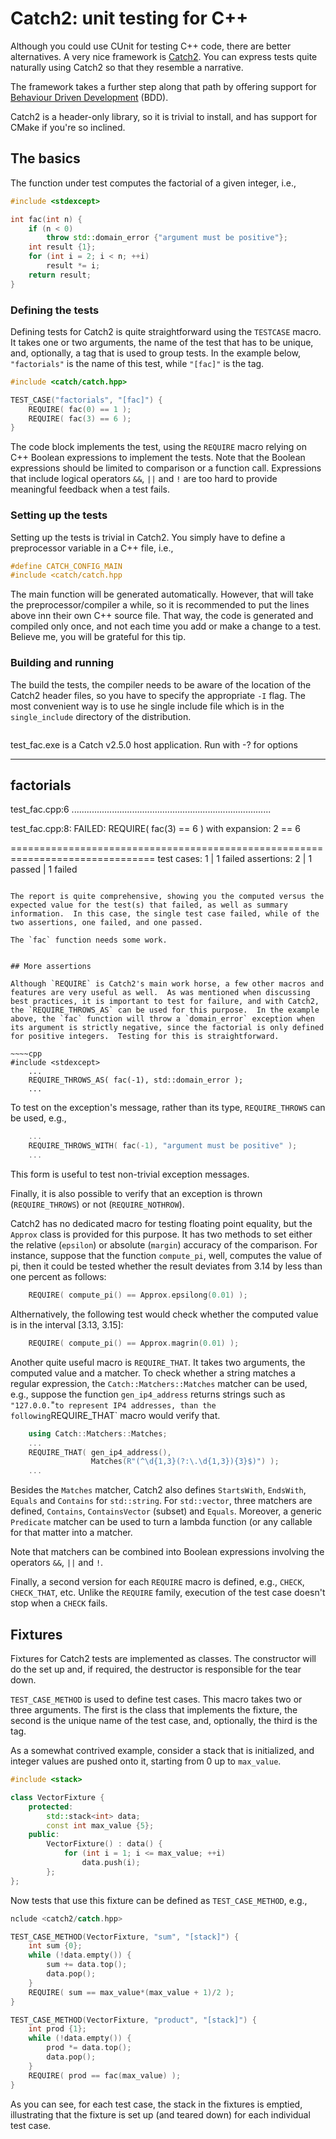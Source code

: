 # Catch2: unit testing for C++

Although you could use CUnit for testing C++ code, there are better alternatives.  A very nice framework is [Catch2](https://github.com/catchorg/Catch2).  You can express tests quite naturally using Catch2 so that they resemble a narrative.

The framework takes a further step along that path by offering support for [Behaviour Driven Development](https://en.wikipedia.org/wiki/Behavior-driven_development) (BDD).

Catch2 is a header-only library, so it is trivial to install, and has support for CMake if you're so inclined.


## The basics

The function under test computes the factorial of a given integer, i.e.,

~~~~cpp
#include <stdexcept>

int fac(int n) {
    if (n < 0)
        throw std::domain_error {"argument must be positive"};
    int result {1};
    for (int i = 2; i < n; ++i)
        result *= i;
    return result;
}
~~~~


### Defining the tests

Defining tests for Catch2 is quite straightforward using the `TESTCASE` macro.  It takes one or two arguments, the name of the test that has to be unique, and, optionally, a tag that is used to group tests. In the example below, `"factorials"` is the name of this test, while `"[fac]"` is the tag.

~~~~cpp
#include <catch/catch.hpp>

TEST_CASE("factorials", "[fac]") {
    REQUIRE( fac(0) == 1 );
    REQUIRE( fac(3) == 6 );
}
~~~~

The code block implements the test, using the `REQUIRE` macro relying on C++ Boolean expressions to implement the tests.  Note that the Boolean expressions should be limited to comparison or a function call. Expressions that include logical operators `&&`, `||` and `!` are too hard to provide meaningful feedback when a test fails.


### Setting up the tests

Setting up the tests is trivial in Catch2.  You simply have to define a preprocessor variable in a C++ file, i.e.,

~~~~cpp
#define CATCH_CONFIG_MAIN
#include <catch/catch.hpp
~~~~

The main function will be generated automatically.  However, that will take the preprocessor/compiler a while, so it is recommended to put the lines above inn their own C++ source file.  That way, the code is generated and compiled only once, and not each time you add or make a change to a test.  Believe me, you will be grateful for this tip.


### Building and running

The build the tests, the compiler needs to be aware of the location of the Catch2 header files, so you have to specify the appropriate `-I` flag.  The most convenient way is to use he single include file which is in the `single_include` directory of the distribution.

~~~~
~~~~~~~~~~~~~~~~~~~~~~~~~~~~~~~~~~~~~~~~~~~~~~~~~~~~~~~~~~~~~~~~~~~~~~~~~~~~~~~
test_fac.exe is a Catch v2.5.0 host application.
Run with -? for options

-------------------------------------------------------------------------------
factorials
-------------------------------------------------------------------------------
test_fac.cpp:6
...............................................................................

test_fac.cpp:8: FAILED:
  REQUIRE( fac(3) == 6 )
with expansion:
  2 == 6

===============================================================================
test cases: 1 | 1 failed
assertions: 2 | 1 passed | 1 failed
~~~~

The report is quite comprehensive, showing you the computed versus the expected value for the test(s) that failed, as well as summary information.  In this case, the single test case failed, while of the two assertions, one failed, and one passed.

The `fac` function needs some work.


## More assertions

Although `REQUIRE` is Catch2's main work horse, a few other macros and features are very useful as well.  As was mentioned when discussing best practices, it is important to test for failure, and with Catch2, the `REQUIRE_THROWS_AS` can be used for this purpose.  In the example above, the `fac` function will throw a `domain_error` exception when its argument is strictly negative, since the factorial is only defined for positive integers.  Testing for this is straightforward.

~~~~cpp
#include <stdexcept>
    ...
    REQUIRE_THROWS_AS( fac(-1), std::domain_error );
    ...
~~~~

To test on the exception's message, rather than its type, `REQUIRE_THROWS` can be used, e.g.,

~~~~cpp
    ...
    REQUIRE_THROWS_WITH( fac(-1), "argument must be positive" );
    ...
~~~~

This form is useful to test non-trivial exception messages.

Finally, it is also possible to verify that an exception is thrown (`REQUIRE_THROWS`) or not (`REQUIRE_NOTHROW`).

Catch2 has no dedicated macro for testing floating point equality, but the `Approx` class is provided for this purpose.  It has two methods to set either the relative (`epsilon`) or absolute (`margin`) accuracy of the comparison.  For instance, suppose that the function `compute_pi`, well, computes the value of pi, then it could be tested whether the result deviates from 3.14 by less than one percent as follows:

~~~~cpp
    REQUIRE( compute_pi() == Approx.epsilong(0.01) );
~~~~

Althernatively, the following test would check whether the computed value is in the interval [3.13, 3.15]:

~~~~cpp
    REQUIRE( compute_pi() == Approx.magrin(0.01) );
~~~~

Another quite useful macro is `REQUIRE_THAT`.  It takes two arguments, the computed value and a matcher.  To check whether a string matches a regular expression, the `Catch::Matchers::Matches` matcher can be used, e.g., suppose the function `gen_ip4_address` returns strings such as `"127.0.0.`"` to represent IP4 addresses, than the following `REQUIRE_THAT` macro would verify that.

~~~~cpp
    using Catch::Matchers::Matches;
    ...
    REQUIRE_THAT( gen_ip4_address(),
                  Matches(R"(^\d{1,3}(?:\.\d{1,3}){3}$)") );
    ...
~~~~

Besides the `Matches` matcher, Catch2 also defines `StartsWith`, `EndsWith`, `Equals` and `Contains` for `std::string`.  For `std::vector`, three matchers are defined, `Contains`, `ContainsVector` (subset) and `Equals`.  Moreover, a generic `Predicate` matcher can be used to turn a lambda function (or any callable for that matter into a matcher.

Note that matchers can be combined into Boolean expressions involving the operators `&&`, `||` and `!`.

Finally, a second version for each  `REQUIRE` macro is defined, e.g., `CHECK`, `CHECK_THAT`, etc.  Unlike the `REQUIRE` family, execution of the test case doesn't stop when a `CHECK` fails.


## Fixtures

Fixtures for Catch2 tests are implemented as classes.  The constructor will do the set up and, if required, the destructor is responsible for the tear down.

`TEST_CASE_METHOD` is used to define test cases.  This macro takes two or three arguments.  The first is the class that implements the fixture, the second is the unique name of the test case, and, optionally, the third is the tag.

As a somewhat contrived example, consider a stack that is initialized, and integer values are pushed onto it, starting from 0 up to `max_value`.

~~~~cpp
#include <stack>

class VectorFixture {
    protected:
        std::stack<int> data;
        const int max_value {5};
    public:
        VectorFixture() : data() {
            for (int i = 1; i <= max_value; ++i)
                data.push(i);
        };
};
~~~~

Now tests that use this fixture can be defined as `TEST_CASE_METHOD`, e.g.,

~~~~cpp
nclude <catch2/catch.hpp>

TEST_CASE_METHOD(VectorFixture, "sum", "[stack]") {
    int sum {0};
    while (!data.empty()) {
        sum += data.top();
        data.pop();
    }
    REQUIRE( sum == max_value*(max_value + 1)/2 );
}

TEST_CASE_METHOD(VectorFixture, "product", "[stack]") {
    int prod {1};
    while (!data.empty()) {
        prod *= data.top();
        data.pop();
    }
    REQUIRE( prod == fac(max_value) );
}
~~~~

As you can see, for each test case, the stack in the fixtures is emptied, illustrating that the fixture is set up (and teared down) for each individual test case.
